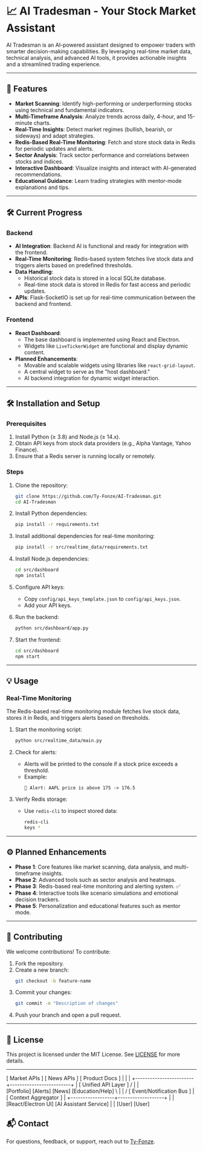# 📈 AI Tradesman - Your Stock Market Assistant

AI Tradesman is an AI-powered assistant designed to empower traders with smarter decision-making capabilities. By leveraging real-time market data, technical analysis, and advanced AI tools, it provides actionable insights and a streamlined trading experience.

---

## 🚀 Features
- **Market Scanning**: Identify high-performing or underperforming stocks using technical and fundamental indicators.
- **Multi-Timeframe Analysis**: Analyze trends across daily, 4-hour, and 15-minute charts.
- **Real-Time Insights**: Detect market regimes (bullish, bearish, or sideways) and adapt strategies.
- **Redis-Based Real-Time Monitoring**: Fetch and store stock data in Redis for periodic updates and alerts.
- **Sector Analysis**: Track sector performance and correlations between stocks and indices.
- **Interactive Dashboard**: Visualize insights and interact with AI-generated recommendations.
- **Educational Guidance**: Learn trading strategies with mentor-mode explanations and tips.

---

## 🛠️ Current Progress
### Backend
- **AI Integration**: Backend AI is functional and ready for integration with the frontend.
- **Real-Time Monitoring**: Redis-based system fetches live stock data and triggers alerts based on predefined thresholds.
- **Data Handling**:
  - Historical stock data is stored in a local SQLite database.
  - Real-time stock data is stored in Redis for fast access and periodic updates.
- **APIs**: Flask-SocketIO is set up for real-time communication between the backend and frontend.

### Frontend
- **React Dashboard**:
  - The base dashboard is implemented using React and Electron.
  - Widgets like `LiveTickerWidget` are functional and display dynamic content.
- **Planned Enhancements**:
  - Movable and scalable widgets using libraries like `react-grid-layout`.
  - A central widget to serve as the "host dashboard."
  - AI backend integration for dynamic widget interaction.

---

## 🛠️ Installation and Setup

### Prerequisites
1. Install Python (≥ 3.8) and Node.js (≥ 14.x).
2. Obtain API keys from stock data providers (e.g., Alpha Vantage, Yahoo Finance).
3. Ensure that a Redis server is running locally or remotely.

### Steps
1. Clone the repository:
   ```bash
   git clone https://github.com/Ty-Fonze/AI-Tradesman.git
   cd AI-Tradesman
   ```

2. Install Python dependencies:
   ```bash
   pip install -r requirements.txt
   ```

3. Install additional dependencies for real-time monitoring:
   ```bash
   pip install -r src/realtime_data/requirements.txt
   ```

4. Install Node.js dependencies:
   ```bash
   cd src/dashboard
   npm install
   ```

5. Configure API keys:
   - Copy `config/api_keys_template.json` to `config/api_keys.json`.
   - Add your API keys.

6. Run the backend:
   ```bash
   python src/dashboard/app.py
   ```

7. Start the frontend:
   ```bash
   cd src/dashboard
   npm start
   ```

---

## 💡 Usage

### Real-Time Monitoring
The Redis-based real-time monitoring module fetches live stock data, stores it in Redis, and triggers alerts based on thresholds.

1. Start the monitoring script:
   ```bash
   python src/realtime_data/main.py
   ```
   
2. Check for alerts:
   - Alerts will be printed to the console if a stock price exceeds a threshold.
   - Example:
     ```plaintext
     🚨 Alert: AAPL price is above 175 -> 176.5
     ```

3. Verify Redis storage:
   - Use `redis-cli` to inspect stored data:
     ```bash
     redis-cli
     keys *
     ```

---

## ⚙️ Planned Enhancements
- **Phase 1**: Core features like market scanning, data analysis, and multi-timeframe insights.
- **Phase 2**: Advanced tools such as sector analysis and heatmaps.
- **Phase 3**: Redis-based real-time monitoring and alerting system. ✅
- **Phase 4**: Interactive tools like scenario simulations and emotional decision trackers.
- **Phase 5**: Personalization and educational features such as mentor mode.

---

## 🤝 Contributing
We welcome contributions! To contribute:
1. Fork the repository.
2. Create a new branch:
   ```bash
   git checkout -b feature-name
   ```
3. Commit your changes:
   ```bash
   git commit -m "Description of changes"
   ```
4. Push your branch and open a pull request.

---

## 📜 License
This project is licensed under the MIT License. See [LICENSE](LICENSE) for more details.

---
[ Market APIs ]            [ News APIs ]            [ Product Docs ]
       |                        |                         |
       +------------------------+-------------------------+
                                |
                         [ Unified API Layer ]
                        /     |      |      \
                [Portfolio] [Alerts] [News] [Education/Help]
                        \     |      |      /
                         [ Event/Notification Bus ]
                                |
                        [ Context Aggregator ]
                                |
             +------------------+-------------------+
             |                                      |
    [React/Electron UI]                   [AI Assistant Service]
             |                                      |
           [User]                                 [User]

## 📬 Contact
For questions, feedback, or support, reach out to [Ty-Fonze](https://github.com/Ty-Fonze).

